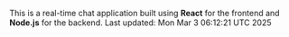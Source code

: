 This is a real-time chat application built using **React** for the frontend and **Node.js** for the backend.
Last updated: Mon Mar  3 06:12:21 UTC 2025
